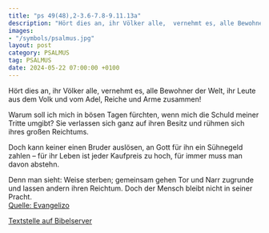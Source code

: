 ```yaml
---
title: "ps 49(48),2-3.6-7.8-9.11.13a"
description: "Hört dies an, ihr Völker alle,  vernehmt es, alle Bewohner der Welt, ihr Leute aus dem Volk und vom Adel,  Reiche und Arme zusammen!  Warum soll ich mich in bösen Tagen fürchten,  wenn mich die Schuld meiner Tritte umgibt? Sie verlassen sich ganz auf ihren Besitz  und rühmen ...."
images:
- "/symbols/psalmus.jpg"
layout: post
category: PSALMUS
tag: PSALMUS
date: 2024-05-22 07:00:00 +0100
---
```

Hört dies an, ihr Völker alle, 
vernehmt es, alle Bewohner der Welt,
ihr Leute aus dem Volk und vom Adel, 
Reiche und Arme zusammen!

Warum soll ich mich in bösen Tagen fürchten, 
wenn mich die Schuld meiner Tritte umgibt?
Sie verlassen sich ganz auf ihren Besitz 
und rühmen sich ihres großen Reichtums.<!--more-->

Doch kann keiner einen Bruder auslösen, 
an Gott für ihn ein Sühnegeld zahlen –
für ihr Leben ist jeder Kaufpreis zu hoch, 
für immer muss man davon abstehn.

Denn man sieht: Weise sterben; 
gemeinsam gehen Tor und Narr zugrunde 
und lassen andern ihren Reichtum.
Doch der Mensch bleibt nicht in seiner Pracht.<br>
[Quelle: Evangelizo](https://evangeliumtagfuertag.org/DE/gospel)

[Textstelle auf Bibelserver](https://www.bibleserver.com/EU/ps49(48),2-3.6-7.8-9.11.13a)

